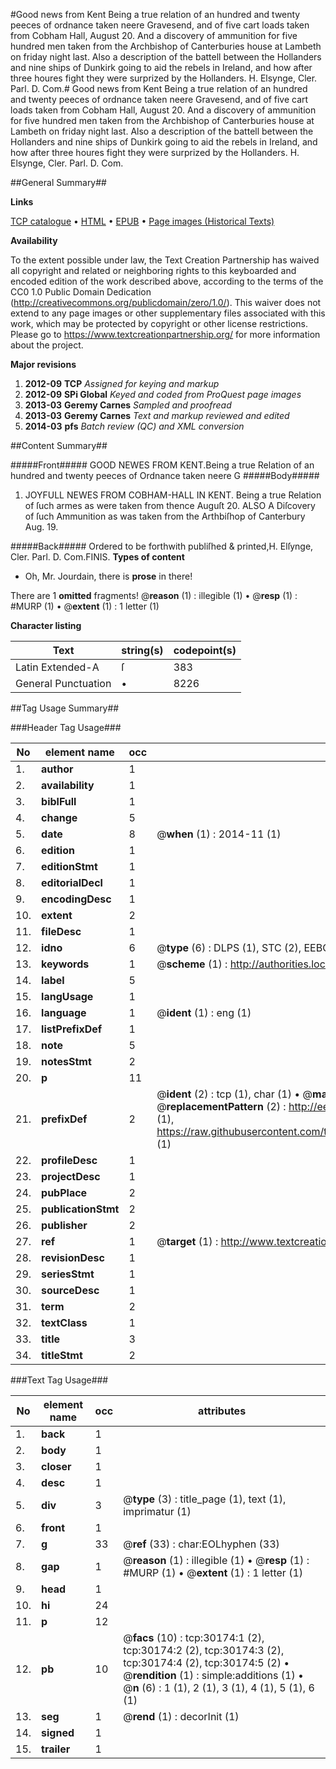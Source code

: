 #Good news from Kent Being a true relation of an hundred and twenty peeces of ordnance taken neere Gravesend, and of five cart loads taken from Cobham Hall, August 20. And a discovery of ammunition for five hundred men taken from the Archbishop of Canterburies house at Lambeth on friday night last. Also a description of the battell between the Hollanders and nine ships of Dunkirk going to aid the rebels in Ireland, and how after three houres fight they were surprized by the Hollanders. H. Elsynge, Cler. Parl. D. Com.#
Good news from Kent Being a true relation of an hundred and twenty peeces of ordnance taken neere Gravesend, and of five cart loads taken from Cobham Hall, August 20. And a discovery of ammunition for five hundred men taken from the Archbishop of Canterburies house at Lambeth on friday night last. Also a description of the battell between the Hollanders and nine ships of Dunkirk going to aid the rebels in Ireland, and how after three houres fight they were surprized by the Hollanders. H. Elsynge, Cler. Parl. D. Com.

##General Summary##

**Links**

[TCP catalogue](http://www.ota.ox.ac.uk/tcp/)  • 
[HTML](http://tei.it.ox.ac.uk/tcp/Texts-HTML/free/A41/A41409.html)  • 
[EPUB](http://tei.it.ox.ac.uk/tcp/Texts-EPUB/free/A41/A41409.epub) • 
[Page images (Historical Texts)](https://historicaltexts.jisc.ac.uk/eebo-99825786e)

**Availability**

To the extent possible under law, the Text Creation Partnership has waived all copyright and related or neighboring rights to this keyboarded and encoded edition of the work described above, according to the terms of the CC0 1.0 Public Domain Dedication (http://creativecommons.org/publicdomain/zero/1.0/). This waiver does not extend to any page images or other supplementary files associated with this work, which may be protected by copyright or other license restrictions. Please go to https://www.textcreationpartnership.org/ for more information about the project.

**Major revisions**

1. __2012-09__ __TCP__ *Assigned for keying and markup*
1. __2012-09__ __SPi Global__ *Keyed and coded from ProQuest page images*
1. __2013-03__ __Geremy Carnes__ *Sampled and proofread*
1. __2013-03__ __Geremy Carnes__ *Text and markup reviewed and edited*
1. __2014-03__ __pfs__ *Batch review (QC) and XML conversion*

##Content Summary##

#####Front#####
GOOD NEWES FROM KENT.Being a true Relation of an hundred and twenty peeces of Ordnance taken neere G
#####Body#####

1. JOYFULL NEWES FROM COBHAM-HALL IN KENT. Being a true Relation of ſuch armes as were taken from thence Auguſt 20. ALSO A Diſcovery of ſuch Ammunition as was taken from the Arthbiſhop of Canterbury Aug. 19.

#####Back#####
Ordered to be forthwith publiſhed & printed,H. Elſynge, Cler. Parl. D. Com.FINIS.
**Types of content**

  * Oh, Mr. Jourdain, there is **prose** in there!

There are 1 **omitted** fragments! 
 @__reason__ (1) : illegible (1)  •  @__resp__ (1) : #MURP (1)  •  @__extent__ (1) : 1 letter (1)

**Character listing**


|Text|string(s)|codepoint(s)|
|---|---|---|
|Latin Extended-A|ſ|383|
|General Punctuation|•|8226|

##Tag Usage Summary##

###Header Tag Usage###

|No|element name|occ|attributes|
|---|---|---|---|
|1.|__author__|1||
|2.|__availability__|1||
|3.|__biblFull__|1||
|4.|__change__|5||
|5.|__date__|8| @__when__ (1) : 2014-11 (1)|
|6.|__edition__|1||
|7.|__editionStmt__|1||
|8.|__editorialDecl__|1||
|9.|__encodingDesc__|1||
|10.|__extent__|2||
|11.|__fileDesc__|1||
|12.|__idno__|6| @__type__ (6) : DLPS (1), STC (2), EEBO-CITATION (1), PROQUEST (1), VID (1)|
|13.|__keywords__|1| @__scheme__ (1) : http://authorities.loc.gov/ (1)|
|14.|__label__|5||
|15.|__langUsage__|1||
|16.|__language__|1| @__ident__ (1) : eng (1)|
|17.|__listPrefixDef__|1||
|18.|__note__|5||
|19.|__notesStmt__|2||
|20.|__p__|11||
|21.|__prefixDef__|2| @__ident__ (2) : tcp (1), char (1)  •  @__matchPattern__ (2) : ([0-9\-]+):([0-9IVX]+) (1), (.+) (1)  •  @__replacementPattern__ (2) : http://eebo.chadwyck.com/downloadtiff?vid=$1&page=$2 (1), https://raw.githubusercontent.com/textcreationpartnership/Texts/master/tcpchars.xml#$1 (1)|
|22.|__profileDesc__|1||
|23.|__projectDesc__|1||
|24.|__pubPlace__|2||
|25.|__publicationStmt__|2||
|26.|__publisher__|2||
|27.|__ref__|1| @__target__ (1) : http://www.textcreationpartnership.org/docs/. (1)|
|28.|__revisionDesc__|1||
|29.|__seriesStmt__|1||
|30.|__sourceDesc__|1||
|31.|__term__|2||
|32.|__textClass__|1||
|33.|__title__|3||
|34.|__titleStmt__|2||


###Text Tag Usage###

|No|element name|occ|attributes|
|---|---|---|---|
|1.|__back__|1||
|2.|__body__|1||
|3.|__closer__|1||
|4.|__desc__|1||
|5.|__div__|3| @__type__ (3) : title_page (1), text (1), imprimatur (1)|
|6.|__front__|1||
|7.|__g__|33| @__ref__ (33) : char:EOLhyphen (33)|
|8.|__gap__|1| @__reason__ (1) : illegible (1)  •  @__resp__ (1) : #MURP (1)  •  @__extent__ (1) : 1 letter (1)|
|9.|__head__|1||
|10.|__hi__|24||
|11.|__p__|12||
|12.|__pb__|10| @__facs__ (10) : tcp:30174:1 (2), tcp:30174:2 (2), tcp:30174:3 (2), tcp:30174:4 (2), tcp:30174:5 (2)  •  @__rendition__ (1) : simple:additions (1)  •  @__n__ (6) : 1 (1), 2 (1), 3 (1), 4 (1), 5 (1), 6 (1)|
|13.|__seg__|1| @__rend__ (1) : decorInit (1)|
|14.|__signed__|1||
|15.|__trailer__|1||
